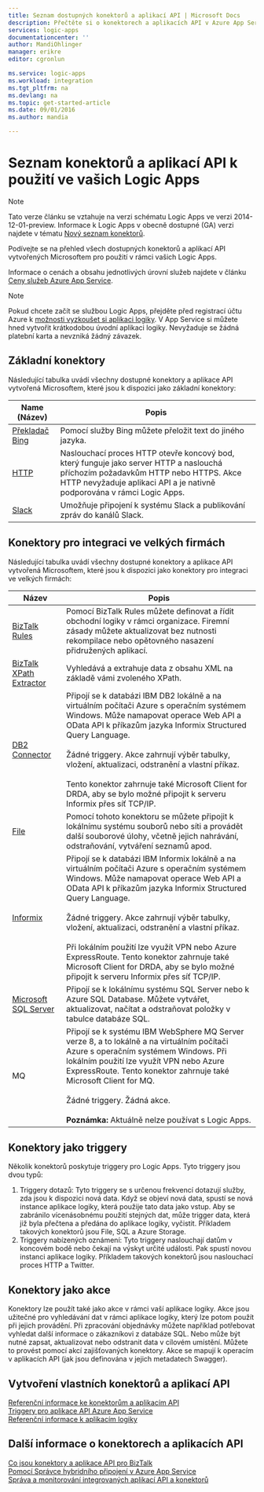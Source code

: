 ```yaml
---
title: Seznam dostupných konektorů a aplikací API | Microsoft Docs
description: Přečtěte si o konektorech a aplikacích API v Azure App Service.
services: logic-apps
documentationcenter: ''
author: MandiOhlinger
manager: erikre
editor: cgronlun

ms.service: logic-apps
ms.workload: integration
ms.tgt_pltfrm: na
ms.devlang: na
ms.topic: get-started-article
ms.date: 09/01/2016
ms.author: mandia

---
```

# Seznam konektorů a aplikací API k použití ve vašich Logic Apps
> [!NOTE]
> Tato verze článku se vztahuje na verzi schématu Logic Apps ve verzi 2014-12-01-preview. Informace k Logic Apps v obecně dostupné (GA) verzi najdete v tématu [Nový seznam konektorů](../connectors/apis-list.md).
> 
> 

Podívejte se na přehled všech dostupných konektorů a aplikací API vytvořených Microsoftem pro použití v rámci vašich Logic Apps.

Informace o cenách a obsahu jednotlivých úrovní služeb najdete v článku [Ceny služeb Azure App Service](https://azure.microsoft.com/pricing/details/app-service/).

> [!NOTE]
> Pokud chcete začít se službou Logic Apps, přejděte před registrací účtu Azure k [možnosti vyzkoušet si aplikaci logiky](https://tryappservice.azure.com/?appservice=logic). V App Service si můžete hned vytvořit krátkodobou úvodní aplikaci logiky. Nevyžaduje se žádná platební karta a nevzniká žádný závazek.
> 
> 

## Základní konektory
Následující tabulka uvádí všechny dostupné konektory a aplikace API vytvořená Microsoftem, které jsou k dispozici jako základní konektory:

| Name (Název) | Popis |
| --- | --- |
| [Překladač Bing](https://azure.microsoft.com/marketplace/partners/bing/microsofttranslator/) |Pomocí služby Bing můžete přeložit text do jiného jazyka. |
| [HTTP](app-service-logic-connector-http.md) |Naslouchací proces HTTP otevře koncový bod, který funguje jako server HTTP a naslouchá příchozím požadavkům HTTP nebo HTTPS. Akce HTTP nevyžaduje aplikaci API a je nativně podporována v rámci Logic Apps. |
| [Slack](app-service-logic-connector-slack.md) |Umožňuje připojení k systému Slack a publikování zpráv do kanálů Slack. |

## Konektory pro integraci ve velkých firmách
Následující tabulka uvádí všechny dostupné konektory a aplikace API vytvořená Microsoftem, které jsou k dispozici jako konektory pro integraci ve velkých firmách:

| Název | Popis |
| --- | --- |
| [BizTalk Rules](app-service-logic-use-biztalk-rules.md) |Pomocí BizTalk Rules můžete definovat a řídit obchodní logiky v rámci organizace. Firemní zásady můžete aktualizovat bez nutnosti rekompilace nebo opětovného nasazení přidružených aplikací. |
| [BizTalk XPath Extractor](app-service-logic-xpath-extract.md) |Vyhledává a extrahuje data z obsahu XML na základě vámi zvoleného XPath. |
| [DB2 Connector](app-service-logic-connector-db2.md) |Připojí se k databázi IBM DB2 lokálně a na virtuálním počítači Azure s operačním systémem Windows. Může namapovat operace Web API a OData API k příkazům jazyka Informix Structured Query Language. <br/><br/>Žádné triggery. Akce zahrnují výběr tabulky, vložení, aktualizaci, odstranění a vlastní příkaz.<br/><br/>Tento konektor zahrnuje také Microsoft Client for DRDA, aby se bylo možné připojit k serveru Informix přes síť TCP/IP. |
| [File](app-service-logic-connector-file.md) |Pomocí tohoto konektoru se můžete připojit k lokálnímu systému souborů nebo síti a provádět další souborové úlohy, včetně jejich nahrávání, odstraňování, vytváření seznamů apod. |
| [Informix](app-service-logic-connector-informix.md) |Připojí se k databázi IBM Informix lokálně a na virtuálním počítači Azure s operačním systémem Windows. Může namapovat operace Web API a OData API k příkazům jazyka Informix Structured Query Language.<br/><br/>Žádné triggery. Akce zahrnují výběr tabulky, vložení, aktualizaci, odstranění a vlastní příkaz.<br/><br/>Při lokálním použití lze využít VPN nebo Azure ExpressRoute. Tento konektor zahrnuje také Microsoft Client for DRDA, aby se bylo možné připojit k serveru Informix přes síť TCP/IP. |
| [Microsoft SQL Server](app-service-logic-connector-sql.md) |Připojí se k lokálnímu systému SQL Server nebo k Azure SQL Database. Můžete vytvářet, aktualizovat, načítat a odstraňovat položky v tabulce databáze SQL. |
| MQ |Připojí se k systému IBM WebSphere MQ Server verze 8, a to lokálně a na virtuálním počítači Azure s operačním systémem Windows. Při lokálním použití lze využít VPN nebo Azure ExpressRoute. Tento konektor zahrnuje také Microsoft Client for MQ.<br/><br/>Žádné triggery. Žádná akce.<br/><br/>**Poznámka:** Aktuálně nelze používat s Logic Apps. |

## Konektory jako triggery
Několik konektorů poskytuje triggery pro Logic Apps. Tyto triggery jsou dvou typů:

1. Triggery dotazů: Tyto triggery se s určenou frekvencí dotazují služby, zda jsou k dispozici nová data. Když se objeví nová data, spustí se nová instance aplikace logiky, která použije tato data jako vstup. Aby se zabránilo vícenásobnému použití stejných dat, může trigger data, která již byla přečtena a předána do aplikace logiky, vyčistit. Příkladem takových konektorů jsou File, SQL a Azure Storage.
2. Triggery nabízených oznámení: Tyto triggery naslouchají datům v koncovém bodě nebo čekají na výskyt určité události. Pak spustí novou instanci aplikace logiky. Příkladem takových konektorů jsou naslouchací proces HTTP a Twitter.

## Konektory jako akce
Konektory lze použít také jako akce v rámci vaší aplikace logiky. Akce jsou užitečné pro vyhledávání dat v rámci aplikace logiky, který lze potom použít při jejich provádění. Při zpracování objednávky můžete například potřebovat vyhledat další informace o zákazníkovi z databáze SQL. Nebo může být nutné zapsat, aktualizovat nebo odstranit data v cílovém umístění. Můžete to provést pomocí akcí zajišťovaných konektory. Akce se mapují k operacím v aplikacích API (jak jsou definována v jejich metadatech Swagger).

## Vytvoření vlastních konektorů a aplikací API
[Referenční informace ke konektorům a aplikacím API](http://aka.ms/appservicesconnectorreference)  
[Triggery pro aplikace API Azure App Service](../app-service-api/app-service-api-dotnet-triggers.md)  
[Referenční informace k aplikacím logiky](https://msdn.microsoft.com/library/azure/dn948510.aspx)

## Další informace o konektorech a aplikacích API
[Co jsou konektory a aplikace API pro BizTalk](app-service-logic-what-are-biztalk-api-apps.md)  
[Pomocí Správce hybridního připojení v Azure App Service](app-service-logic-hybrid-connection-manager.md)  
[Správa a monitorování integrovaných aplikací API a konektorů](app-service-logic-monitor-your-connectors.md)

<!--HONumber=Oct16_HO3-->


